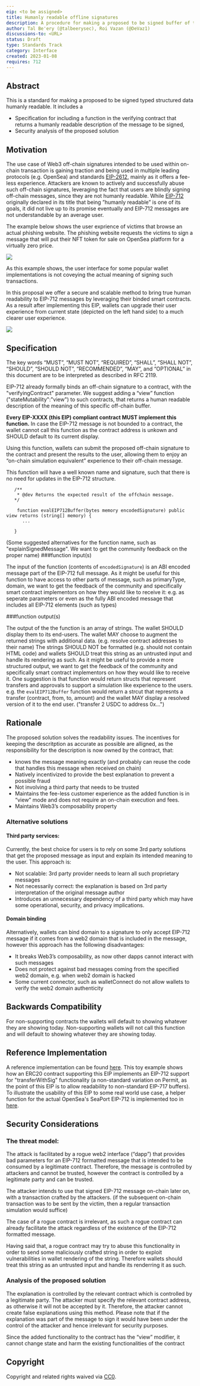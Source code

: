 ```yaml
---
eip: <to be assigned>
title: Humanly readable offline signatures
description: A procedure for making a proposed to be signed buffer of typed structured data humanly readable.
author: Tal Be'ery (@talbeerysec), Roi Vazan (@DeVaz1)
discussions-to: <URL>
status: Draft
type: Standards Track
category: Interface
created: 2023-01-08
requires: 712
---
```


## Abstract

This is a standard for making a proposed to be signed typed structured data humanly readable. It includes a

- Specification for including a function in the verifying contract that returns a humanly readable description of the message to be signed,
- Security analysis of the proposed solution

## Motivation

The use case of Web3 off-chain signatures intended to be used within on-chain transaction is gaining traction and being used in multiple leading protocols (e.g. OpenSea) and standards [EIP-2612](https://eips.ethereum.org/EIPS/eip-2612), mainly as it offers a fee-less experience.
Attackers are known to actively and successfully abuse such off-chain signatures, leveraging the fact that users are blindly signing off-chain messages, since they are not humanly readable.
While [EIP-712](https://eips.ethereum.org/EIPS/eip-712) originally declared in its title that being ”humanly readable” is one of its goals, it did not live up to its promise eventually and EIP-712 messages are not understandable by an average user.

The example below shows the user exprience of victims that browse an actual phishing website. The phishing website requests the victims to sign a message that will put their NFT token for sale on OpenSea platform for a virtually zero price. 

![](https://github.com/ZenGo-X/signature-simulation/blob/main/media/MiceyMask.gif)

As this example shows, the user interface for some popular wallet implementations is not coveying the actual meaning of signing such transactions.

In this proposal we offer a secure and scalable method to bring true human readability to EIP-712 messages by leveraging their binded smart contracts. As a result after implementing this EIP, wallets can upgrade their user experience from current state (depicted on the left hand side) to a much clearer user experience.
   
![](https://github.com/ZenGo-X/signature-simulation/blob/main/media/Offline%20signature%20EIP%20before%20and%20after.png)
   


## Specification

The key words “MUST”, “MUST NOT”, “REQUIRED”, “SHALL”, “SHALL NOT”, “SHOULD”, “SHOULD NOT”, “RECOMMENDED”, “MAY”, and “OPTIONAL” in this document are to be interpreted as described in RFC 2119.

EIP-712 already formally binds an off-chain signature to a contract, with the "verifyingContract" parameter. We suggest adding a “view” function ("stateMutability":"view") to such contracts, that returns a human readable description of the meaning of this specific off-chain buffer.

**Every EIP-XXXX (this EIP) compliant contract MUST implement this function.** In case the EIP-712 message is not bounded to a contract, the wallet cannot call this function as the contract address is unkown and SHOULD default to its current display.

Using this function, wallets can submit the proposed off-chain signature to the contract and present the results to the user, allowing them to enjoy an “on-chain simulation equivalent” experience to their off-chain message.

This function will have a well known name and signature, such that there is no need for updates in the EIP-712 structure.

```
   /**
    * @dev Returns the expected result of the offchain message.
   */

    function evalEIP712Buffer(bytes memory encodedSignature) public view returns (string[] memory) {
      ...

   }
```
   
(Some suggested alternatives for the function name, such as "explainSignedMessage". We want to get the community feedback on the proper name)
###function input(s)
   
The input of the function (contents of ```encodedSignature```) is an ABI encoded message part of the EIP-712 full message. As it might be useful for this function to have access to other parts of message, such as primaryType, domain, we want to get the feedback of the community and specifically smart contract implementors on how they would like to receive it: e.g. as seperate parameters or even as the fully ABI encoded message that includes all EIP-712 elements (such as types)
   
###function output(s)

The output of the the function is an array of strings. The wallet SHOULD display them to its end-users. The wallet MAY choose to augment the returned strings with additional data. (e.g. resolve contract addresses to their name)
The strings SHOULD NOT be formatted (e.g. should not contain HTML code) and wallets SHOULD treat this string as an untrusted input and handle its rendering as such.
As it might be useful to provide a more structured output, we want to get the feedback of the community and specifically smart contract implementors on how they would like to receive it. One suggestion is that function would return structs that represent transfers and approvals to support a simulation like experience to the users. e.g. the ```evalEIP712Buffer``` function would return a strcut that represnts a transfer (contract, from, to, amount) and the wallet MAY display a resolved version of it to the end user. ("transfer 2 USDC to address 0x...")

   

## Rationale

The proposed solution solves the readability issues. The incentives for keeping the descritption as accurate as possible are alligned, as the responsibility for the description is now owned by the contract, that:

- knows the message meaning exactly (and probably can reuse the code that handles this message when received on chain)
- Natively incentivized to provide the best explanation to prevent a possible fraud
- Not involving a third party that needs to be trusted
- Maintains the fee-less customer experience as the added function is in “view” mode and does not require an on-chain execution and fees.
- Maintains Web3’s composability property

### Alternative solutions

#### Third party services:

Currently, the best choice for users is to rely on some 3rd party solutions that get the proposed message as input and explain its intended meaning to the user. This approach is:

- Not scalable: 3rd party provider needs to learn all such proprietary messages
- Not necessarily correct: the explanation is based on 3rd party interpretation of the original message author
- Introduces an unnecessary dependency of a third party which may have some operational, security, and privacy implications.

#### Domain binding

Alternatively, wallets can bind domain to a signature to only accept EIP-712 message if it comes from a web2 domain that is included in the message, however this approach has the following disadvantages:

- It breaks Web3’s composability, as now other dapps cannot interact with such messages
- Does not protect against bad messages coming from the specified web2 domain, e.g. when web2 domain is hacked
- Some current connector, such as walletConnect do not allow wallets to verify the web2 domain authenticity

## Backwards Compatibility

For non-supporting contracts the wallets will default to showing whatever they are showing today.
Non-supporting wallets will not call this function and will default to showing whatever they are showing today.


## Reference Implementation

A reference implementation can be found [here](https://github.com/ZenGo-X/signature-simulation/blob/main/implementation/src/MyToken/MyToken.sol).
This toy example shows how an ERC20 contract supporting this EIP implements an EIP-712 support for "transferWithSig" functionality (a non-standard variation on Permit, as the point of this EIP is to allow readability to non-standard EIP-717 buffers).
To illustrate the usability of this EIP to some real world use case, a helper function for the actual OpenSea's SeaPort EIP-712 is implemented too in [here](https://github.com/ZenGo-X/signature-simulation/blob/main/implementation/src/SeaPort/SeaPort712Parser.sol).

## Security Considerations

### The threat model:

The attack is facilitated by a rogue web2 interface (“dapp”) that provides bad parameters for an EIP-712 formatted message that is intended to be consumed by a legitimate contract. Therefore, the message is controlled by attackers and cannot be trusted, however the contract is controlled by a legitimate party and can be trusted.

The attacker intends to use that signed EIP-712 message on-chain later on, with a transaction crafted by the attackers. (if the subsequent on-chain transaction was to be sent by the victim, then a regular transaction simulation would suffice)

The case of a rogue contract is irrelevant, as such a rogue contract can already facilitate the attack regardless of the existence of the EIP-712 formatted message.

Having said that, a rogue contract may try to abuse this functionality in order to send some maliciously crafted string in order to exploit vulnerabilities in wallet rendering of the string. Therefore wallets should treat this string as an untrusted input and handle its renderring it as such.

### Analysis of the proposed solution

The explanation is controlled by the relevant contract which is controlled by a legitimate party. The attacker must specify the relevant contract address, as otherwise it will not be accepted by it. Therefore, the attacker cannot create false explanations using this method.
Please note that if the explanation was part of the message to sign it would have been under the control of the attacker and hence irrelevant for security purposes.

Since the added functionality to the contract has the “view” modifier, it cannot change state and harm the existing functionalities of the contract

## Copyright

Copyright and related rights waived via [CC0](../LICENSE.md).
